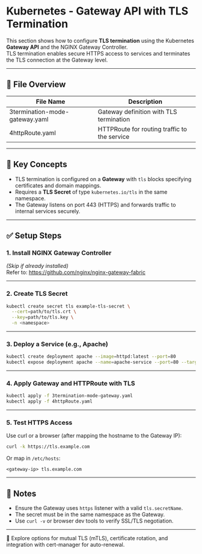 # Kubernetes - Gateway API with TLS Termination

This section shows how to configure **TLS termination** using the Kubernetes **Gateway API** and the NGINX Gateway Controller.  
TLS termination enables secure HTTPS access to services and terminates the TLS connection at the Gateway level.

---

## 📁 File Overview

| File Name                      | Description                                      |
|--------------------------------|--------------------------------------------------|
| 3termination-mode-gateway.yaml | Gateway definition with TLS termination          |
| 4httpRoute.yaml                | HTTPRoute for routing traffic to the service     |

---

## 🧠 Key Concepts

- TLS termination is configured on a **Gateway** with `tls` blocks specifying certificates and domain mappings.
- Requires a **TLS Secret** of type `kubernetes.io/tls` in the same namespace.
- The Gateway listens on port 443 (HTTPS) and forwards traffic to internal services securely.

---

## ✅ Setup Steps

### 1. Install NGINX Gateway Controller  
*(Skip if already installed)*  
Refer to: https://github.com/nginx/nginx-gateway-fabric

---

### 2. Create TLS Secret
```bash
kubectl create secret tls example-tls-secret \
  --cert=path/to/tls.crt \
  --key=path/to/tls.key \
  -n <namespace>
```

---

### 3. Deploy a Service (e.g., Apache)
```bash
kubectl create deployment apache --image=httpd:latest --port=80
kubectl expose deployment apache --name=apache-service --port=80 --target-port=80
```

---

### 4. Apply Gateway and HTTPRoute with TLS
```bash
kubectl apply -f 3termination-mode-gateway.yaml
kubectl apply -f 4httpRoute.yaml
```

---

### 5. Test HTTPS Access
Use curl or a browser (after mapping the hostname to the Gateway IP):

```bash
curl -k https://tls.example.com
```

Or map in `/etc/hosts`:
```
<gateway-ip> tls.example.com
```

---

## 📌 Notes

- Ensure the Gateway uses `https` listener with a valid `tls.secretName`.
- The secret must be in the same namespace as the Gateway.
- Use `curl -v` or browser dev tools to verify SSL/TLS negotiation.

---

🧠 Explore options for mutual TLS (mTLS), certificate rotation, and integration with cert-manager for auto-renewal.
